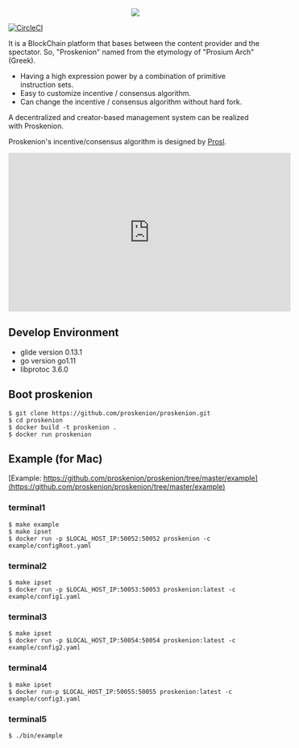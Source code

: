 <div align="center"><img src=https://user-images.githubusercontent.com/6259384/52863883-42ec5100-317c-11e9-89f4-640f7bd26938.png "proskenion"></div>

[![CircleCI](https://circleci.com/gh/proskenion/proskenion.svg?style=svg)](https://circleci.com/gh/proskenion/proskenion)

It is a BlockChain platform that bases between the content provider and the spectator. So, "Proskenion" named from the etymology of "Prosium Arch" (Greek).

- Having a high expression power by a combination of primitive instruction sets.
- Easy to customize incentive / consensus algorithm.
- Can change the incentive / consensus algorithm without hard fork.

A decentralized and creator-based management system can be realized with Proskenion.

Proskenion's incentive/consensus algorithm is designed by [Prosl](https://github.com/proskenion/proskenion/tree/master/prosl).

<iframe width="560" height="315" src="https://www.youtube.com/embed/UyQdHKpAxJ0" frameborder="0" allow="accelerometer; autoplay; encrypted-media; gyroscope; picture-in-picture" allowfullscreen></iframe>

## Develop Environment
- glide version 0.13.1
- go version go1.11
- libprotoc 3.6.0

## Boot proskenion
```
$ git clone https://github.com/proskenion/proskenion.git
$ cd proskenion
$ docker build -t proskenion .
$ docker run proskenion
```

## Example (for Mac)
[Example: https://github.com/proskenion/proskenion/tree/master/example](https://github.com/proskenion/proskenion/tree/master/example)
### terminal1
```
$ make example
$ make ipset
$ docker run -p $LOCAL_HOST_IP:50052:50052 proskenion -c example/configRoot.yaml
```
### terminal2
```
$ make ipset
$ docker run -p $LOCAL_HOST_IP:50053:50053 proskenion:latest -c example/config1.yaml
```
### terminal3
```
$ make ipset
$ docker run -p $LOCAL_HOST_IP:50054:50054 proskenion:latest -c example/config2.yaml
```
### terminal4
```
$ make ipset
$ docker run-p $LOCAL_HOST_IP:50055:50055 proskenion:latest -c example/config3.yaml
```
### terminal5
```
$ ./bin/example
```


